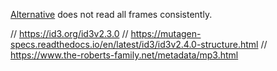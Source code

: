 
[Alternative](https://github.com/polyfloyd/rust-id3) does not read all frames consistently.

// https://id3.org/id3v2.3.0
// https://mutagen-specs.readthedocs.io/en/latest/id3/id3v2.4.0-structure.html
// https://www.the-roberts-family.net/metadata/mp3.html
